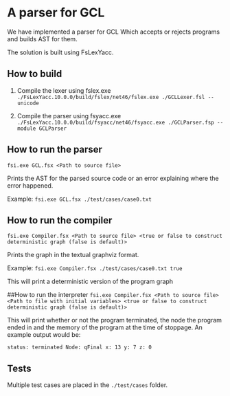 #  A parser for GCL
We have implemented a parser for GCL Which accepts or rejects programs and builds AST for them. 

The solution is built using FsLexYacc.

## How to build
1. Compile the lexer using fslex.exe
`./FsLexYacc.10.0.0/build/fslex/net46/fslex.exe ./GCLLexer.fsl --unicode`

2. Compile the parser using fsyacc.exe
`./FsLexYacc.10.0.0/build/fsyacc/net46/fsyacc.exe ./GCLParser.fsp --module GCLParser`

## How to run the parser
`fsi.exe GCL.fsx <Path to source file>` 

Prints the AST for the parsed source code or an error explaining where the error happened.

Example:
`fsi.exe GCL.fsx ./test/cases/case0.txt` 

## How to run the compiler
`fsi.exe Compiler.fsx <Path to source file> <true or false to construct deterministic graph (false is default)>` 

Prints the graph in the textual graphviz format.

Example:
`fsi.exe Compiler.fsx ./test/cases/case0.txt true`

This will print a deterministic version of the program graph

##How to run the interpreter
`fsi.exe Compiler.fsx <Path to source file> <Path to file with initial variables> <true or false to construct deterministic graph (false is default)>`

This will print whether or not the program terminated, the node the program ended in and the memory of the program at the time of stoppage. An example output would be:

`
status: terminated
Node: qFinal
x: 13
y: 7
z: 0
`

## Tests
Multiple test cases are placed in the `./test/cases` folder.


